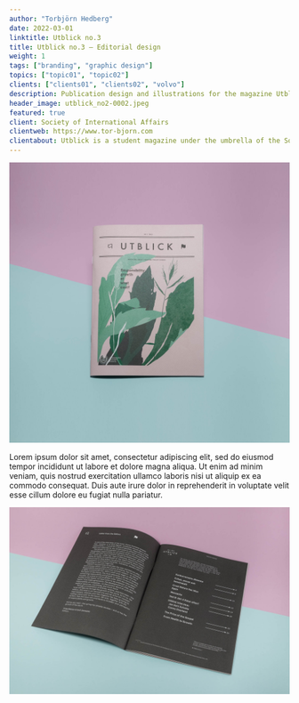 ```yaml
---
author: "Torbjörn Hedberg"
date: 2022-03-01
linktitle: Utblick no.3
title: Utblick no.3 — Editorial design
weight: 1
tags: ["branding", "graphic design"]
topics: ["topic01", "topic02"]
clients: ["clients01", "clients02", "volvo"]
description: Publication design and illustrations for the magazine Utblick, published by Society of International Affairs in Gothenburg.
header_image: utblick_no2-0002.jpeg
featured: true
client: Society of International Affairs
clientweb: https://www.tor-bjorn.com
clientabout: Utblick is a student magazine under the umbrella of the Society of International Affairs in Gothenburg (Utrikespolitiska Föreningen), but we write for everyone, in and beyond Gothenburg, who are interested in international politics. The society is party politically and religiously unaffiliated and the main goal is to question and debate. We are however not afraid of taking a political stance in relation to human rights as has been declared by the UN declaration of human rights, as well as specifically the rights of women, LGBT, and BIPOC to be respected.
---
```




![Header example](utblick_no2-0002.jpeg)

Lorem ipsum dolor sit amet, consectetur adipiscing elit, sed do eiusmod tempor incididunt ut labore et dolore magna aliqua. Ut enim ad minim veniam, quis nostrud exercitation ullamco laboris nisi ut aliquip ex ea commodo consequat. Duis aute irure dolor in reprehenderit in voluptate velit esse cillum dolore eu fugiat nulla pariatur.

![Example image](utblick_no2-0005.jpeg)
